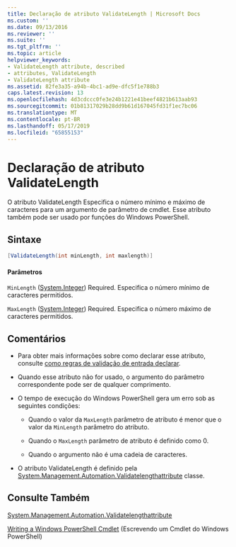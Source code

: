 ```yaml
---
title: Declaração de atributo ValidateLength | Microsoft Docs
ms.custom: ''
ms.date: 09/13/2016
ms.reviewer: ''
ms.suite: ''
ms.tgt_pltfrm: ''
ms.topic: article
helpviewer_keywords:
- ValidateLength attribute, described
- attributes, ValidateLength
- ValidateLength attribute
ms.assetid: 82fe3a35-a94b-4bc1-ad9e-dfc5f1e788b3
caps.latest.revision: 13
ms.openlocfilehash: 4d3cdccc0fe3e24b1221e41beef4821b613aab93
ms.sourcegitcommit: 01b81317029b28dd9b61d167045fd31f1ec7bc06
ms.translationtype: MT
ms.contentlocale: pt-BR
ms.lasthandoff: 05/17/2019
ms.locfileid: "65855153"
---
```

# <a name="validatelength-attribute-declaration"></a>Declaração de atributo ValidateLength

O atributo ValidateLength Especifica o número mínimo e máximo de caracteres para um argumento de parâmetro de cmdlet. Esse atributo também pode ser usado por funções do Windows PowerShell.

## <a name="syntax"></a>Sintaxe

```csharp
[ValidateLength(int minLength, int maxlength)]
```

#### <a name="parameters"></a>Parâmetros

`MinLength` ([System.Integer](/dotnet/api/System.Integer)) Required. Especifica o número mínimo de caracteres permitidos.

`MaxLength` ([System.Integer](/dotnet/api/System.Integer)) Required. Especifica o número máximo de caracteres permitidos.

## <a name="remarks"></a>Comentários

- Para obter mais informações sobre como declarar esse atributo, consulte [como regras de validação de entrada declarar](./how-to-validate-parameter-input.md).

- Quando esse atributo não for usado, o argumento do parâmetro correspondente pode ser de qualquer comprimento.

- O tempo de execução do Windows PowerShell gera um erro sob as seguintes condições:

    - Quando o valor da `MaxLength` parâmetro de atributo é menor que o valor da `MinLength` parâmetro do atributo.

    - Quando o `MaxLength` parâmetro de atributo é definido como 0.

    - Quando o argumento não é uma cadeia de caracteres.

- O atributo ValidateLength é definido pela [System.Management.Automation.Validatelengthattribute](/dotnet/api/System.Management.Automation.ValidateLengthAttribute) classe.

## <a name="see-also"></a>Consulte Também

[System.Management.Automation.Validatelengthattribute](/dotnet/api/System.Management.Automation.ValidateLengthAttribute)

[Writing a Windows PowerShell Cmdlet](./writing-a-windows-powershell-cmdlet.md) (Escrevendo um Cmdlet do Windows PowerShell)
